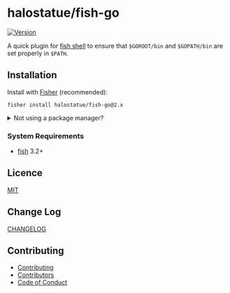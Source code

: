# halostatue/fish-go

[![Version][]](https://github.com/halostatue/fish-go/releases)

A quick plugin for [fish shell][fish shell] to ensure that `$GOROOT/bin` and
`$GOPATH/bin` are set properly in `$PATH`.

## Installation

Install with [Fisher][Fisher] (recommended):

```fish
fisher install halostatue/fish-go@2.x
```

<details>
<summary>Not using a package manager?</summary>

---

Copy `conf.d/*.fish` to your fish configuration directory preserving the
directory structure.

</details>

### System Requirements

- [fish][fish] 3.2+

## Licence

[MIT](./LICENCE.md)

## Change Log

[CHANGELOG](./CHANGELOG.md)

## Contributing

- [Contributing](./CONTRIBUTING.md)
- [Contributors](./CONTRIBUTORS.md)
- [Code of Conduct](./CODE_OF_CONDUCT.md)

[fish shell]: https://fishshell.com 'friendly interactive shell'
[version]: https://img.shields.io/github/tag/halostatue/fish-go.svg?label=Version
[fisher]: https://github.com/jorgebucaran/fisher
[fish]: https://github.com/fish-shell/fish-shell
